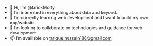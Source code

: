 - 👋 Hi, I’m @tarickMorty
- 👀 I’m interested in everything about data and beyond.
- 🌱 I’m currently learning web development and I want to build my own app/website.
- 💞️ I’m looking to collaborate on technologies and guidance for web development.
- 📫 I'm availlable on tarique.hussain186@gmail.com

<!---
tarickMorty/tarickMorty is a ✨ special ✨ repository because its `README.md` (this file) appears on your GitHub profile.
You can click the Preview link to take a look at your changes.
--->
